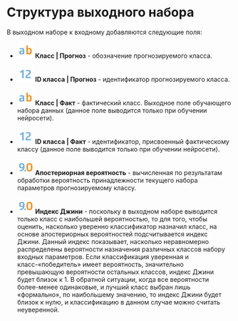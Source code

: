 # Структура выходного набора

В выходном наборе к входному добавляются следующие поля:

* ![](../../../media/app/icons/datatype_18/datatype_default-01.svg) **Класс | Прогноз** - обозначение прогнозируемого класса.

* ![](../../../media/app/icons/datatype_18/datatype_default-02.svg) **ID класса | Прогноз** - идентификатор прогнозируемого класса.

* ![](../../../media/app/icons/datatype_18/datatype_default-01.svg) **Класс | Факт** - фактический класс. Выходное поле обучающего набора данных (данное поле выводится только при обучении нейросети).

* ![](../../../media/app/icons/datatype_18/datatype_default-02.svg) **ID класса | Факт** - идентификатор, присвоенный фактическому классу (данное поле выводится только при обучении нейросети).

* ![](../../../media/app/icons/datatype_18/datatype_default-03.svg) **Апостериорная вероятность** - вычисленная по результатам обработки вероятность принадлежности текущего набора параметров прогнозируемому классу.

* ![](../../../media/app/icons/datatype_18/datatype_default-03.svg) **Индекс Джини** - поскольку в выходном наборе выводится только класс с наибольшей вероятностью, то для того, чтобы оценить, насколько уверенно классификатор назначил класс, на основе апостериорных вероятностей подсчитывается индекс Джини. Данный индекс показывает, насколько неравномерно распределены вероятности назначения различных классов набору входных параметров. Если классификация уверенная и класс-«победитель» имеет вероятность, значительно превышающую вероятности остальных классов, индекс Джини будет близок к 1. В обратной ситуации, когда все вероятности более-менее одинаковые, и лучший класс выбран лишь «формально», по наибольшему значению, то индекс Джини будет близок к нулю, и классификацию в данном случае можно считать неуверенной.
